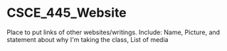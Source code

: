 # CSCE_445_Website
Place to put links of other websites/writings.
Include: Name, Picture, and statement about why I'm taking the class, List of media
